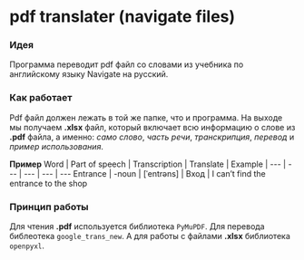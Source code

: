 # pdf translater (navigate files)

### Идея
Программа переводит pdf файл со словами из учебника по 
английскому языку Navigate на русский. 
### Как работает
Pdf файл должен лежать в той же папке, что и программа.
На выходе мы получаем **.xlsx** файл, который включает 
всю информацию о слове из **.pdf** файла, а именно: *само слово*,
*часть речи*, *транскрипция*, *перевод* и *пример использования*.

**Пример**
Word | Part of speech | Transcription | Translate | Example |
--- | --- | --- | --- | --- 
Entrance | -noun | [ˈentrəns] | Вход  | I can’t find the entrance to the shop
### Принцип работы
Для чтения **.pdf** используется библиотека `PyMuPDF`.
Для перевода библеотека `google_trans_new`.
А для работы с файлами **.xlsx** библиотека `openpyxl`.
